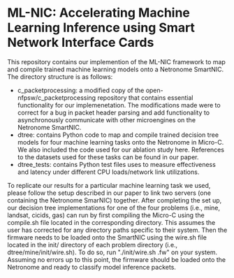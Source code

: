 # ML-NIC: Accelerating Machine Learning Inference using Smart Network Interface Cards
This repository contains our implemention of the ML-NIC framework to map and compile trained machine learning models onto a Netronome SmartNIC.
The directory structure is as follows:
  - c_packetprocessing: a modified copy of the open-nfpsw/c_packetprocessing repository that contains essential functionality for our implemenetation. The modifications made were to correct for a bug in packet header parsing and add functionality to asynchronously communicate with other microengines on the Netronome SmartNIC. 
  - dtree: contains Python code to map and compile trained decision tree models for four machine learning tasks onto the Netronome in Micro-C. We also included the code used for our ablation study here. References to the datasets used for these tasks can be found in our paper. 
  - dtree_tests: contains Python test files uses to measure effectiveness and latency under different CPU loads/network link utilizations. 

To replicate our results for a particular machine learning task we used, please follow the setup described in our paper to link two servers (one containing the Netronome SmarNIC) together.
After completing the set up, our decision tree implementations for one of the four problems (i.e., mine, landsat, cicids, gas) can run by first compiling the Micro-C using the compile.sh file located in the corresponding directory. This assumes the user has corrected for any directory paths specific to their system. Then the firmware needs to be loaded onto the SmartNIC using the wire.sh file located in the init/ directory of each problem directory (i.e., dtree/mine/init/wire.sh). To do so, run "./init/wire.sh <filename>.fw" on your system. Assuming no errors up to this point, the firmware should be loaded onto the Netronome and ready to classify model inference packets. 


